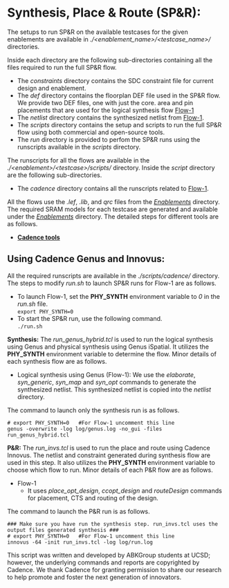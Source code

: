 # Synthesis, Place & Route (SP&R):
The setups to run SP&R on the available testcases for the given enablements are available in *./\<enablement_name\>/\<testcase_name\>/* directories.  

Inside each directory are the following sub-directories containing all the files required to run the full SP&R flow.  
  - The *constraints* directory contains the SDC constraint file for current design and enablement.
  - The *def* directory contains the floorplan DEF file used in the SP&R flow. We provide two DEF files, one with just the core.
    area and pin placements that are used for the logical synthesis flow [Flow-1](./figures/flow-1.PNG)
  - The *netlist* directory contains the synthesized netlist from [Flow-1](./figures/flow-1.PNG).
  - The *scripts* directory contains the setup and scripts to run the full SP&R flow using both commercial and open-source tools.
  - The *run* directory is provided to perfom the SP&R runs using the runscripts available in the *scripts* directory.

The runscripts for all the flows are available in the *./\<enablement\>/\<testcase\>/scripts/* directory. Inside the *script* directory are the following sub-directories.
- The *cadence* directory contains all the runscripts related to [Flow-1](./figures/flow-1.PNG).

All the flows use the *.lef*, *.lib*, and *qrc* files from the [*Enablements*](../Enablements/) directory. The required SRAM models for each testcase are generated and available under the [*Enablements*](../Enablements/) directory. The detailed steps for different tools are as follows.
  - [**Cadence tools**](#using-cadence-genus-and-innovus)
  

## **Using Cadence Genus and Innovus:**
All the required runscripts are available in the *./scripts/cadence/* directory. The steps to modify *run.sh* to launch SP&R runs for Flow-1 are as follows.
- To launch Flow-1, set the **PHY_SYNTH** environment variable to *0* in the *run.sh* file.  
``` export PHY_SYNTH=0 ```
- To start the SP&R run, use the following command.  
``` ./run.sh ```


**Synthesis:** The *run_genus_hybrid.tcl* is used to run the logical synthesis using Genus and physical synthesis using Genus iSpatial. It utilizes the **PHY_SYNTH** environment variable to determine the flow. Minor details of each synthesis flow are as follows.
- Logical synthesis using Genus (Flow-1): We use the *elaborate*, *syn_generic*, *syn_map* and *syn_opt* commands to generate the synthesized netlist. This synthesized netlist is copied into the *netlist* directory.

The command to launch only the synthesis run is as follows.
```
# export PHY_SYNTH=0   #For Flow-1 uncomment this line
genus -overwrite -log log/genus.log -no_gui -files run_genus_hybrid.tcl
```  
<!-- We use the constraint file available in the *constraint* directory for the synthesis run. We set the target clock period to a reasonable value that is not too easy or hard for the tool to achieve. -->

**P\&R:** The *run_invs.tcl* is used to run the place and route using Cadence Innovus. The netlist and constraint generated during synthesis flow are used in this step. It also utilizes the **PHY_SYNTH** environment variable to choose which flow to run. Minor details of each P&R flow are as follows.
- Flow-1
  - It uses *place_opt_design*, *ccopt_design* and *routeDesign* commands for placement, CTS and routing of the design.

The command to launch the P&R run is as follows.  
```
### Make sure you have run the synthesis step. run_invs.tcl uses the output files generated synthesis ###
# export PHY_SYNTH=0   #For Flow-1 uncomment this line
innovus -64 -init run_invs.tcl -log log/run.log
```  

This script was written and developed by ABKGroup students at UCSD; however, the underlying commands and reports are copyrighted by Cadence. We thank Cadence for granting permission to share our research to help promote and foster the next generation of innovators.  

